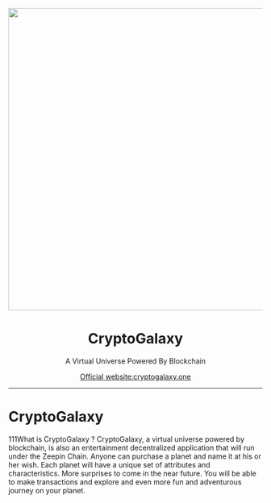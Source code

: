 
<p align="center">
  <img  src="https://github.com/zeepin/CryptoGalaxy/blob/master/CryptoGalaxy.png" width="600px">
</p>
<h1 align="center">CryptoGalaxy</h1>
<p align="center">
  A Virtual Universe Powered By Blockchain
</p>
<p align="center"><a href="https://cryptogalaxy.one" target="_blank">Official website:cryptogalaxy.one</a></p>

---

# CryptoGalaxy
111What is CryptoGalaxy ?
CryptoGalaxy, a virtual universe powered by blockchain, is also an entertainment decentralized application that will run under the Zeepin Chain. Anyone can purchase a planet and name it at his or her wish. Each planet will have a unique set of attributes and characteristics. More surprises to come in the near future. You will be able to make transactions and explore and even more fun and adventurous journey on your planet.


